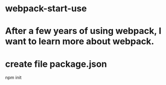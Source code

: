 # webpack-start-use
# After a few years of using webpack, I want to learn more about webpack.

# create file  package.json
npm init
